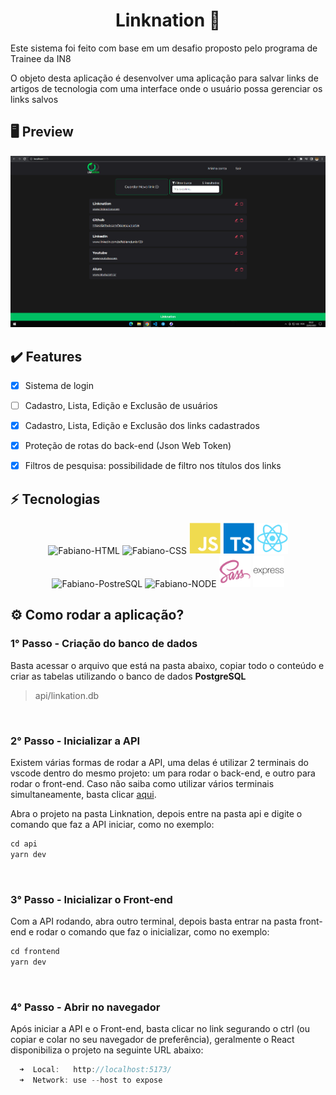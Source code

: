  <h1 align="center">Linknation 🔗</h1>
 <p>Este sistema foi feito com base em um desafio proposto pelo programa de Trainee da IN8</p>
 <p>O objeto desta aplicação é desenvolver uma aplicação para salvar links de artigos de tecnologia com uma interface onde o usuário possa gerenciar os links salvos</p>

## 🖥 Preview
<img src="https://github.com/fabianojunior139/Linknation/blob/main/frontend/src/assets/img/Linknation.png">

## :heavy_check_mark: Features
- [x] Sistema de login
- [ ] Cadastro, Lista, Edição e Exclusão de usuários 
- [x] Cadastro, Lista, Edição e Exclusão dos links cadastrados
- [x] Proteção de rotas do back-end (Json Web Token)
- [x] Filtros de pesquisa: possibilidade de filtro nos títulos dos links


## ⚡ Tecnologias
<div align="center"> 
  <img alt="Fabiano-HTML" height="50" width="50" src="https://camo.githubusercontent.com/89a4f052af35af3ae91139b0da6496483e00d4fb645589fc4d26cf95b42f8454/68747470733a2f2f63646e2e6a7364656c6976722e6e65742f67682f64657669636f6e732f64657669636f6e2f69636f6e732f68746d6c352f68746d6c352d706c61696e2d776f72646d61726b2e737667">
  <img alt="Fabiano-CSS" height="50" width="50" src="https://camo.githubusercontent.com/b3ce9472d369cacc72c37b7be98298b051836c138eada89587178fbd41939043/68747470733a2f2f63646e2e6a7364656c6976722e6e65742f67682f64657669636f6e732f64657669636f6e2f69636f6e732f637373332f637373332d706c61696e2d776f72646d61726b2e737667">
  <img alt="Fabiano-Js" height="50" width="50" src="https://raw.githubusercontent.com/devicons/devicon/master/icons/javascript/javascript-plain.svg">
  <img alt="Fabiano-Ts" height="50" width="50" src="https://raw.githubusercontent.com/devicons/devicon/master/icons/typescript/typescript-plain.svg">
  <img alt="Fabiano-React" height="50" width="50" src="https://raw.githubusercontent.com/devicons/devicon/master/icons/react/react-original.svg">
  <img alt="Fabiano-PostreSQL" height="50" width="50" src="https://cdn.jsdelivr.net/gh/devicons/devicon/icons/postgresql/postgresql-plain-wordmark.svg" />
  <img alt="Fabiano-NODE" height="50" width="50" src="https://cdn.jsdelivr.net/gh/devicons/devicon/icons/nodejs/nodejs-plain.svg" />
  <img alt="Fabiano-NODE" height="50" width="50" src="https://github.com/devicons/devicon/blob/master/icons/sass/sass-original.svg" />
  <img alt="Fabiano-NODE" height="50" width="50" src="https://github.com/devicons/devicon/blob/master/icons/express/express-original-wordmark.svg" />
</div> 

## ⚙ Como rodar a aplicação? 

### 1° Passo - Criação do banco de dados
Basta acessar o arquivo que está na pasta abaixo, copiar todo o conteúdo e criar as tabelas utilizando o banco de dados <strong>PostgreSQL</strong>

> api/linkation.db
<br>

### 2° Passo - Inicializar a API
Existem várias formas de rodar a API, uma delas é utilizar 2 terminais do vscode dentro do mesmo projeto: um para rodar o back-end, e outro para rodar o front-end. Caso não saiba como utilizar vários terminais simultaneamente, basta clicar <a href="https://www.alura.com.br/artigos/como-utilizar-terminal-integrado-visual-studio-code#:~:text=Pela%20interface%20gr%C3%A1fica%3A,depois%20selecione%20o%20terminal%20desejado.">aqui</a>.

Abra o projeto na pasta Linknation, depois entre na pasta api e digite o comando que faz a API iniciar, como no exemplo:
```ts
cd api
yarn dev   
```
<br>

### 3° Passo - Inicializar o Front-end
Com a API rodando, abra outro terminal, depois basta entrar na pasta front-end e rodar o comando que faz o inicializar, como no exemplo: 
```ts
cd frontend   
yarn dev
```
<br>

### 4° Passo - Abrir no navegador
Após iniciar a API e o Front-end, basta clicar no link segurando o ctrl (ou copiar e colar no seu navegador de preferência), geralmente o React disponibiliza o projeto na seguinte URL abaixo: 
```ts
  ➜  Local:   http://localhost:5173/
  ➜  Network: use --host to expose
```

